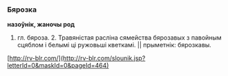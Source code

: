 ### Бярозка
**назоўнік, жаночы род**

1. гл. бяроза. 2. Травяністая расліна сямейства бярозавых з павойным сцяблом і белымі ці ружовьші кветкамі. || прыметнік: бярозкавы.

<a rel="author">[http://rv-blr.com/](http://rv-blr.com/slounik.jsp?letterId=0&maskId=0&pageId=464)</a>
